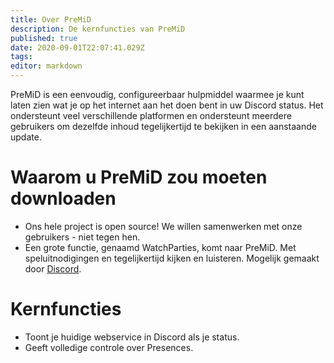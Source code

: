 ```yaml
---
title: Over PreMiD
description: De kernfuncties van PreMiD
published: true
date: 2020-09-01T22:07:41.029Z
tags:
editor: markdown
---
```


PreMiD is een eenvoudig, configureerbaar hulpmiddel waarmee je kunt laten zien wat je op het internet aan het doen bent in uw Discord status. Het ondersteunt veel verschillende platformen en ondersteunt meerdere gebruikers om dezelfde inhoud tegelijkertijd te bekijken in een aanstaande update.

# Waarom u PreMiD zou moeten downloaden
- Ons hele project is open source! We willen samenwerken met onze gebruikers - niet tegen hen.
- Een grote functie, genaamd WatchParties, komt naar PreMiD. Met speluitnodigingen en tegelijkertijd kijken en luisteren. Mogelijk gemaakt door [Discord](https://discordapp.com/).

# Kernfuncties
- Toont je huidige webservice in Discord als je status.
- Geeft volledige controle over Presences.